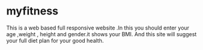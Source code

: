 # myfitness
This is a web based full responsive website .In this you should enter your age ,weight , height and gender.it shows your BMI. And this site will suggest your full diet plan for your good health.
